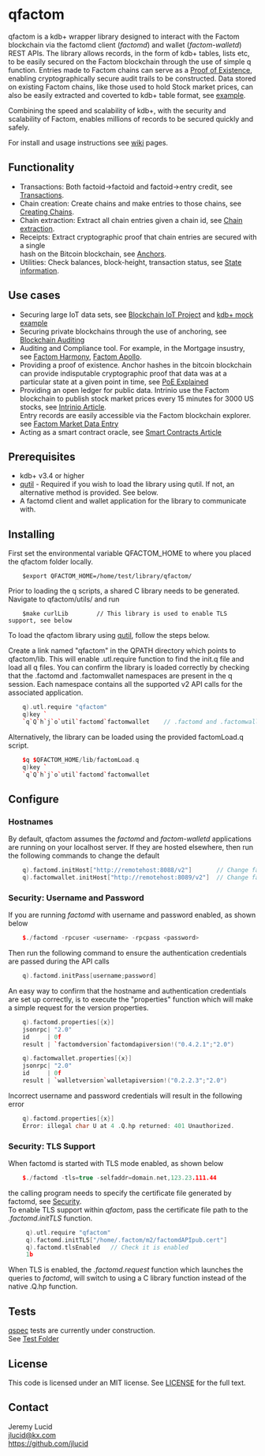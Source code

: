 # qfactom
qfactom is a kdb+ wrapper library designed to interact with the Factom blockchain via the factomd client (*factomd*) and wallet (*factom-walletd*) REST APIs. 
The library allows records, in the form of kdb+ tables, lists etc, to be easily secured on the Factom blockchain through the use of simple q function. Entries made to Factom chains can serve as a [Proof of Existence](http://www.newsbtc.com/proof-of-existence/), enabling cryptographically secure audit trails to be constructed. Data stored on existing Factom chains, like those used to hold Stock market prices, can also be easily extracted and coverted to kdb+ table format, see [example](https://github.com/jlucid/qfactom/wiki/Extracting-a-Chain).

Combining the speed and scalability of kdb+, with the security and scalability of Factom, enables
millions of records to be secured quickly and safely.

For install and usage instructions see [wiki](https://github.com/jlucid/qfactom/wiki) pages.

## Functionality
* Transactions: Both factoid->factoid and factoid->entry credit, see [Transactions](https://github.com/jlucid/qfactom/wiki/Performing-Transactions).
* Chain creation: Create chains and make entries to those chains, see [Creating Chains](https://github.com/jlucid/qfactom/wiki/Creating-Factom-chains).
* Chain extraction: Extract all chain entries given a chain id, see [Chain extraction](https://github.com/jlucid/qfactom/wiki/Extracting-a-Chain). 
* Receipts: Extract cryptographic proof that chain entries are secured with a single  
            hash on the Bitcoin blockchain, see [Anchors](https://github.com/jlucid/qfactom/wiki/Bitcoin-Anchor-proof).
* Utilities: Check balances, block-height, transaction status, see [State information](https://github.com/jlucid/qfactom/wiki/State-information).

## Use cases

* Securing large IoT data sets, see [Blockchain IoT Project](https://www.ethnews.com/factom-receives-second-dhs-grant-for-blockchain-iot-project) and [kdb+ mock example](https://github.com/jlucid/qfactom/wiki/Securing-Streaming-IoT-data)
* Securing private blockchains through the use of anchoring, see [Blockchain Auditing](http://bitfury.com/content/5-white-papers-research/bitfury_white_paper_on_blockchain_auditability.pdf)   
* Auditing and Compliance tool.
For example, in the Mortgage insustry, see [Factom Harmony](https://www.factom.com/products/harmony/video), [Factom Apollo](https://vimeo.com/154918515).
* Providing a proof of existence.
Anchor hashes in the bitcoin blockchain can provide indisputable cryptographic proof that data was 
at a particular state at a given point in time, see [PoE Explained](http://www.newsbtc.com/proof-of-existence/)
* Providing an open ledger for public data.
Intrinio use the Factom blockchain to publish stock market prices every 15 minutes for 3000 US stocks, 
see [Intrinio Article](https://www.factom.com/blog/intrinio-factom-announce-collaboration).  
Entry records are easily accessible via the Factom blockchain explorer. see [Factom Market Data Entry](https://explorer.factom.org/entry/bfa8626577553a90906246faf94bf02febad9697339993a942790dd3fb20f9c8)
* Acting as a smart contract oracle, see [Smart Contracts Article](https://www.factom.com/blog/smartcontract-factom-announce-collaboration)


## Prerequisites

* kdb+ v3.4 or higher
* [qutil](https://github.com/nugend/qutil) - Required if you wish to load the library using qutil.
  If not, an alternative method is provided. See below.
* A factomd client and wallet application for the library to communicate with.  

## Installing

First set the environmental variable QFACTOM_HOME to where you placed the qfactom folder locally.
```
    $export QFACTOM_HOME=/home/test/library/qfactom/
```
Prior to loading the q scripts, a shared C library needs to be generated. Navigate to qfactom/utils/ and run

```
    $make curlLib        // This library is used to enable TLS support, see below
```

To load the qfactom library using [qutil](https://github.com/nugend/qutil), follow the steps below.

Create a link named "qfactom" in the QPATH directory which points to qfactom/lib. This will enable .utl.require function to find the init.q file and load all q files. You can confirm the library is loaded correctly by checking that the .factomd and .factomwallet namespaces are present in the q session. Each namespace contains all the supported v2 API calls for the associated application.
```C++
    q).utl.require "qfactom"
    q)key `
    `q`Q`h`j`o`util`factomd`factomwallet    // .factomd and .factomwallet namespace loaded
```    
Alternatively, the library can be loaded using the provided factomLoad.q script.
```C++
    $q $QFACTOM_HOME/lib/factomLoad.q
    q)key `
    `q`Q`h`j`o`util`factomd`factomwallet   
```

## Configure

### Hostnames

By default, qfactom assumes the *factomd* and *factom-walletd* applications are running on your localhost server.
If they are hosted elsewhere, then run the following commands to change the default

```C++
    q).factomd.initHost["http://remotehost:8088/v2"]       // Change factomd host location
    q).factomwallet.initHost["http://remotehost:8089/v2"]  // Change factom-walletd host location
```    
### Security: Username and Password

If you are running *factomd* with username and password enabled, as shown below 
```C++
    $./factomd -rpcuser <username> -rpcpass <password>
```
Then run the following command to ensure the authentication credentials are passed during the API calls
```C++
    q).factomd.initPass[username;password]
```
An easy way to confirm that the hostname and authentication credentials are set up correctly, is to execute the "properties" function which will make a simple request for the version properties.

```C++
    q).factomd.properties[{x}]
    jsonrpc| "2.0"
    id     | 0f
    result | `factomdversion`factomdapiversion!("0.4.2.1";"2.0")

    q).factomwallet.properties[{x}]
    jsonrpc| "2.0"
    id     | 0f
    result | `walletversion`walletapiversion!("0.2.2.3";"2.0")
```

Incorrect username and password credentials will result in the following error
```C++
    q).factomd.properties[{x}]
    Error: illegal char U at 4 .Q.hp returned: 401 Unauthorized.
```
### Security: TLS Support

When factomd is started with TLS mode enabled, as shown below

```C++
    $./factomd -tls=true -selfaddr=domain.net,123.23.111.44
```

the calling program needs to specify the certificate file generated by factomd,
see [Security](https://docs.factom.com/api#security).   
To enable TLS support within *qfactom*, pass the certificate file path to the *.factomd.initTLS*  function.

```C++
     q).utl.require "qfactom"
     q).factomd.initTLS["/home/.factom/m2/factomdAPIpub.cert"]
     q).factomd.tlsEnabled   // Check it is enabled
     1b
```

When TLS is enabled, the *.factomd.request* function which launches the queries to *factomd*, will switch to
using a C library function instead of the native .Q.hp function.


## Tests

[qspec](https://github.com/nugend/qspec) tests are currently under construction.  
See [Test Folder](https://github.com/jlucid/qfactom/tree/master/tests)


## License

This code is licensed under an MIT license.  See [LICENSE](https://github.com/jlucid/qfactom/blob/master/LICENSE) for
the full text.

## Contact

Jeremy Lucid  
jlucid@kx.com  
https://github.com/jlucid  




